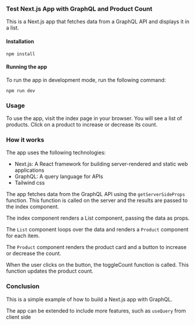 ### Test Next.js App with GraphQL and Product Count

This is a Next.js app that fetches data from a GraphQL API and displays it in a list.

#### Installation

``
npm install
``


#### Running the app

To run the app in development mode, run the following command:

``
npm run dev
``

### Usage

To use the app, visit the index page in your browser. You will see a list of products. Click on a product to increase or decrease its count.

### How it works

The app uses the following technologies:

- Next.js: A React framework for building server-rendered and static web applications
- GraphQL: A query language for APIs
- Tailwind css 

The app fetches data from the GraphQL API using the `getServerSideProps` function. This function is called on the server and the results are passed to the index component.

The index component renders a List component, passing the data as props.

The `List` component loops over the data and renders a `Product` component for each item.

The `Product` component renders the product card and a button to increase or decrease the count.

When the user clicks on the button, the toggleCount function is called. This function updates the product count.

### Conclusion 

This is a simple example of how to build a Next.js app with GraphQL.

The app can be extended to include more features, such as `useQuery` from client side

